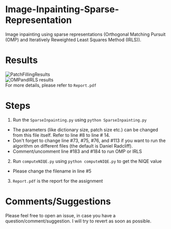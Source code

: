 # Image-Inpainting-Sparse-Representation
Image inpainting using sparse representations (Orthogonal Matching Pursuit (OMP) and Iteratively Reweighted Least Squares Method (IRLS)).

# Results
![PatchFillingResults](http://url/to/img.png)  
![OMPandIRLS results](http://url/to/img.png)  
For more details, please refer to `Report.pdf`

# Steps
1. Run the `SparseInpainting.py` using `python SparseInpainting.py`
 * The parameters (like dictionary size, patch size etc.) can be changed from this file itself. Refer to line #8 to line # 14.
 * Don't forget to change line #73, #75, #76, and #113 if you want to run the algorithm on different files (the default is Daniel Radcliff).
 * Comment/uncomment line #183 and #184 to run OMP or IRLS

2. Run `computeNIQE.py` using `python computeNIQE.py` to get the NIQE value
 * Please change the filename in line #5

3. `Report.pdf` is the report for the assignment

# Comments/Suggestions
Please feel free to open an issue, in case you have a question/comment/suggestion. I will try to revert as soon as possible.
